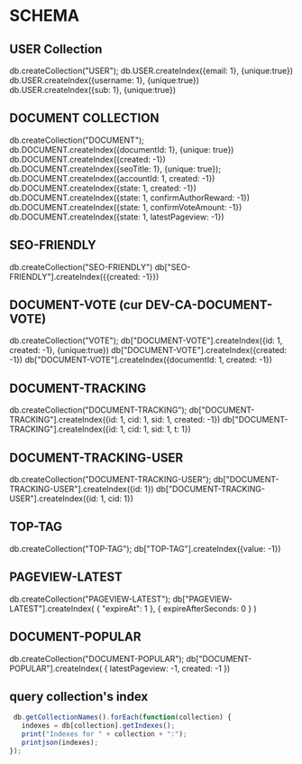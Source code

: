 # SCHEMA

## USER Collection

db.createCollection("USER");
db.USER.createIndex({email: 1}, {unique:true})
db.USER.createIndex({username: 1}, {unique:true})
db.USER.createIndex({sub: 1}, {unique:true})

## DOCUMENT COLLECTION

db.createCollection("DOCUMENT");
db.DOCUMENT.createIndex({documentId: 1}, {unique: true})
db.DOCUMENT.createIndex({created: -1})
db.DOCUMENT.createIndex({seoTitle: 1}, {unique: true});
db.DOCUMENT.createIndex({accountId: 1, created: -1})
db.DOCUMENT.createIndex({state: 1, created: -1})
db.DOCUMENT.createIndex({state: 1, confirmAuthorReward: -1})
db.DOCUMENT.createIndex({state: 1, confirmVoteAmount: -1})
db.DOCUMENT.createIndex({state: 1, latestPageview: -1})

## SEO-FRIENDLY

db.createCollection("SEO-FRIENDLY")
db["SEO-FRIENDLY"].createIndex({{created: -1}})


## DOCUMENT-VOTE (cur DEV-CA-DOCUMENT-VOTE)

db.createCollection("VOTE");
db["DOCUMENT-VOTE"].createIndex({id: 1, created: -1}, {unique:true})
db["DOCUMENT-VOTE"].createIndex({created: -1})
db["DOCUMENT-VOTE"].createIndex({documentId: 1, created: -1})

## DOCUMENT-TRACKING

db.createCollection("DOCUMENT-TRACKING");
db["DOCUMENT-TRACKING"].createIndex({id: 1, cid: 1, sid: 1, created: -1})
db["DOCUMENT-TRACKING"].createIndex({id: 1, cid: 1, sid: 1, t: 1})


## DOCUMENT-TRACKING-USER

db.createCollection("DOCUMENT-TRACKING-USER");
db["DOCUMENT-TRACKING-USER"].createIndex({id: 1})
db["DOCUMENT-TRACKING-USER"].createIndex({id: 1, cid: 1})


## TOP-TAG

db.createCollection("TOP-TAG");
db["TOP-TAG"].createIndex({value: -1})

## PAGEVIEW-LATEST

db.createCollection("PAGEVIEW-LATEST");
db["PAGEVIEW-LATEST"].createIndex( { "expireAt": 1 }, { expireAfterSeconds: 0 } )


## DOCUMENT-POPULAR

db.createCollection("DOCUMENT-POPULAR");
db["DOCUMENT-POPULAR"].createIndex( { latestPageview: -1, created: -1 })

## query collection's index

```javascript
 db.getCollectionNames().forEach(function(collection) {
   indexes = db[collection].getIndexes();
   print("Indexes for " + collection + ":");
   printjson(indexes);
});
```
